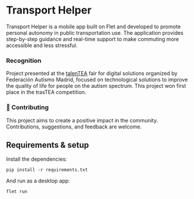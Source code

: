 # Transport Helper

Transport Helper is a mobile app built on Flet and developed to promote personal autonomy in public transportation use. The application provides step-by-step guidance and real-time support to make commuting more accessible and less stressful.
### Recognition
Project presented at the [talenTEA](https://autismomadrid.es/noticias/transport-helper-premio-talentea-2025/) fair for digital solutions organized by Federación Autismo Madrid, focused on technological solutions to improve the quality of life for people on the autism spectrum. This project won first place in the trasTEA competition.
### 🤝 Contributing
This project aims to create a positive impact in the community. Contributions, suggestions, and feedback are welcome.

## Requirements & setup

Install the dependencies:
```
pip install -r requirements.txt
```

And run as a desktop app:
```
flet run
```
